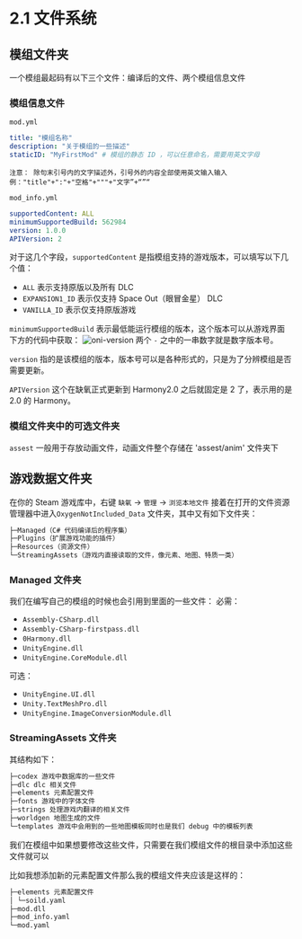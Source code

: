 # 2.1 文件系统

## 模组文件夹
一个模组最起码有以下三个文件：编译后的文件、两个模组信息文件

### 模组信息文件
`mod.yml`
```yaml
title: "模组名称"
description: "关于模组的一些描述"
staticID: "MyFirstMod" # 模组的静态 ID ，可以任意命名，需要用英文字母
```

`
注意：
除句末引号内的文字描述外，引号外的内容全部使用英文输入输入
例："title"+":"+"空格"+"""+"文字”+“”“
`


`mod_info.yml`
```yaml
supportedContent: ALL
minimumSupportedBuild: 562984
version: 1.0.0
APIVersion: 2
```
对于这几个字段，`supportedContent` 是指模组支持的游戏版本，可以填写以下几个值：

- `ALL` 表示支持原版以及所有 DLC
- `EXPANSION1_ID` 表示仅支持 Space Out（眼冒金星） DLC
- `VANILLA_ID` 表示仅支持原版游戏

`minimumSupportedBuild` 表示最低能运行模组的版本，这个版本可以从游戏界面下方的代码中获取：
![oni-version](/oni-version.png)
两个 `-` 之中的一串数字就是数字版本号。

`version` 指的是该模组的版本，版本号可以是各种形式的，只是为了分辨模组是否需要更新。

`APIVersion` 这个在缺氧正式更新到 Harmony2.0 之后就固定是 2 了，表示用的是 2.0 的 Harmony。

### 模组文件夹中的可选文件夹
`assest`
一般用于存放动画文件，动画文件整个存储在 'assest/anim' 文件夹下


## 游戏数据文件夹
在你的 Steam 游戏库中，右键 `缺氧` -> `管理` -> `浏览本地文件` 接着在打开的文件资源管理器中进入`OxygenNotIncluded_Data` 文件夹，其中又有如下文件夹：
```txt
├─Managed（C# 代码编译后的程序集）
├─Plugins（扩展游戏功能的插件）
├─Resources（资源文件）
└─StreamingAssets（游戏内直接读取的文件，像元素、地图、特质一类）
```

### Managed 文件夹
我们在编写自己的模组的时候也会引用到里面的一些文件：
必需：

- `Assembly-CSharp.dll`
- `Assembly-CSharp-firstpass.dll`
- `0Harmony.dll`
- `UnityEngine.dll`
- `UnityEngine.CoreModule.dll`

可选：

- `UnityEngine.UI.dll`
- `Unity.TextMeshPro.dll`
- `UnityEngine.ImageConversionModule.dll`

### StreamingAssets 文件夹
其结构如下：
```txt
├─codex 游戏中数据库的一些文件
├─dlc dlc 相关文件
├─elements 元素配置文件
├─fonts 游戏中的字体文件
├─strings 处理游戏内翻译的相关文件
├─worldgen 地图生成的文件
└─templates 游戏中会用到的一些地图模板同时也是我们 debug 中的模板列表
```
我们在模组中如果想要修改这些文件，只需要在我们模组文件的根目录中添加这些文件就可以

比如我想添加新的元素配置文件那么我的模组文件夹应该是这样的：  
```txt
├─elements 元素配置文件  
│ └─soild.yaml  
├─mod.dll  
├─mod_info.yaml  
└─mod.yaml
```
